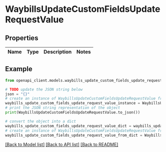 # WaybillsUpdateCustomFieldsUpdateRequestValue


## Properties

Name | Type | Description | Notes
------------ | ------------- | ------------- | -------------

## Example

```python
from openapi_client.models.waybills_update_custom_fields_update_request_value import WaybillsUpdateCustomFieldsUpdateRequestValue

# TODO update the JSON string below
json = "{}"
# create an instance of WaybillsUpdateCustomFieldsUpdateRequestValue from a JSON string
waybills_update_custom_fields_update_request_value_instance = WaybillsUpdateCustomFieldsUpdateRequestValue.from_json(json)
# print the JSON string representation of the object
print(WaybillsUpdateCustomFieldsUpdateRequestValue.to_json())

# convert the object into a dict
waybills_update_custom_fields_update_request_value_dict = waybills_update_custom_fields_update_request_value_instance.to_dict()
# create an instance of WaybillsUpdateCustomFieldsUpdateRequestValue from a dict
waybills_update_custom_fields_update_request_value_from_dict = WaybillsUpdateCustomFieldsUpdateRequestValue.from_dict(waybills_update_custom_fields_update_request_value_dict)
```
[[Back to Model list]](../README.md#documentation-for-models) [[Back to API list]](../README.md#documentation-for-api-endpoints) [[Back to README]](../README.md)


